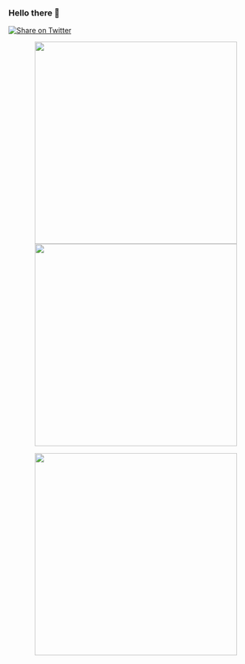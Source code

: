 ### Hello there 👋

[![Share on Twitter](https://img.shields.io/badge/-Share%20on%20Twitter-blue?logo=twitter&style=flat-square)](https://twitter.com/intent/tweet?text=Sharing%20M%C3%A1rcio%20Pessoa%20GitHub%0A%0Ahttps%3A%2F%2Ftwitter.com%2FMarcioPersona%0Ahttps%3A%2F%2Fgithub.com%2Fmarcio-pessoa%0A%0A%40MarcioPersona)

<p align="center" style="margin: 0; padding: 0">
  <img padding: 4px" width="400px" src="https://github-readme-stats.vercel.app/api?username=marcio-pessoa&theme=tokyonight&show_icons=true" />
  <img padding: 4px" width="400px" src="https://github-readme-streak-stats.herokuapp.com?user=marcio-pessoa&theme=tokyonight&date_format=%5BY.%5Dn.j" />
</p>
<p padding: 4px" align="center">
  <img width="400px" src="https://github-readme-stats.vercel.app/api/top-langs/?username=marcio-pessoa&hide=html&layout=compact&theme=tokyonight" />
</p>

<!--
**marcio-pessoa/marcio-pessoa** is a ✨ _special_ ✨ repository because its `README.md` (this file) appears on your GitHub profile.

Here are some ideas to get you started:

- 🔭 I’m currently working on ...
- 🌱 I’m currently learning ...
- 👯 I’m looking to collaborate on ...
- 🤔 I’m looking for help with ...
- 💬 Ask me about ...
- 📫 How to reach me: ...
- 😄 Pronouns: ...
- ⚡ Fun fact: ...
-->
